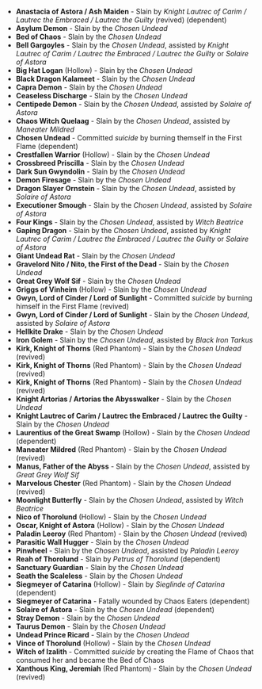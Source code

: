 - **Anastacia of Astora / Ash Maiden** - Slain by _Knight Lautrec of Carim / Lautrec the Embraced / Lautrec the Guilty_ (revived) (dependent)
- **Asylum Demon** - Slain by the _Chosen Undead_
- **Bed of Chaos** - Slain by the _Chosen Undead_
- **Bell Gargoyles** - Slain by the _Chosen Undead_, assisted by _Knight Lautrec of Carim / Lautrec the Embraced / Lautrec the Guilty_ or _Solaire of Astora_
- **Big Hat Logan** (Hollow) - Slain by the _Chosen Undead_
- **Black Dragon Kalameet** - Slain by the _Chosen Undead_
- **Capra Demon** - Slain by the _Chosen Undead_
- **Ceaseless Discharge** - Slain by the _Chosen Undead_
- **Centipede Demon** - Slain by the _Chosen Undead_, assisted by _Solaire of Astora_
- **Chaos Witch Quelaag** - Slain by the _Chosen Undead_, assisted by _Maneater Mildred_
- **Chosen Undead** - Committed _suicide_ by burning themself in the First Flame (dependent)
- **Crestfallen Warrior** (Hollow) - Slain by the _Chosen Undead_
- **Crossbreed Priscilla** - Slain by the _Chosen Undead_
- **Dark Sun Gwyndolin** - Slain by the _Chosen Undead_
- **Demon Firesage** - Slain by the _Chosen Undead_
- **Dragon Slayer Ornstein** - Slain by the _Chosen Undead_, assisted by _Solaire of Astora_
- **Executioner Smough** - Slain by the _Chosen Undead_, assisted by _Solaire of Astora_
- **Four Kings** - Slain by the _Chosen Undead_, assisted by _Witch Beatrice_
- **Gaping Dragon** - Slain by the _Chosen Undead_, assisted by _Knight Lautrec of Carim / Lautrec the Embraced / Lautrec the Guilty_ or _Solaire of Astora_
- **Giant Undead Rat** - Slain by the _Chosen Undead_
- **Gravelord Nito / Nito, the First of the Dead** - Slain by the _Chosen Undead_
- **Great Grey Wolf Sif** - Slain by the _Chosen Undead_
- **Griggs of Vinheim** (Hollow) - Slain by the _Chosen Undead_
- **Gwyn, Lord of Cinder / Lord of Sunlight** - Committed _suicide_ by burning himself in the First Flame (revived)
- **Gwyn, Lord of Cinder / Lord of Sunlight** - Slain by the _Chosen Undead_, assisted by _Solaire of Astora_
- **Hellkite Drake** - Slain by the _Chosen Undead_
- **Iron Golem** - Slain by the _Chosen Undead_, assisted by _Black Iron Tarkus_
- **Kirk, Knight of Thorns** (Red Phantom) - Slain by the _Chosen Undead_ (revived)
- **Kirk, Knight of Thorns** (Red Phantom) - Slain by the _Chosen Undead_ (revived)
- **Kirk, Knight of Thorns** (Red Phantom) - Slain by the _Chosen Undead_ (revived)
- **Knight Artorias / Artorias the Abysswalker** - Slain by the _Chosen Undead_
- **Knight Lautrec of Carim / Lautrec the Embraced / Lautrec the Guilty** - Slain by the _Chosen Undead_
- **Laurentius of the Great Swamp** (Hollow) - Slain by the _Chosen Undead_ (dependent)
- **Maneater Mildred** (Red Phantom) - Slain by the _Chosen Undead_ (revived)
- **Manus, Father of the Abyss** - Slain by the _Chosen Undead_, assisted by _Great Grey Wolf Sif_
- **Marvelous Chester** (Red Phantom) - Slain by the _Chosen Undead_ (revived)
- **Moonlight Butterfly** - Slain by the _Chosen Undead_, assisted by _Witch Beatrice_
- **Nico of Thorolund** (Hollow) - Slain by the _Chosen Undead_
- **Oscar, Knight of Astora** (Hollow) - Slain by the _Chosen Undead_
- **Paladin Leeroy** (Red Phantom) - Slain by the _Chosen Undead_ (revived)
- **Parasitic Wall Hugger** - Slain by the _Chosen Undead_
- **Pinwheel** - Slain by the _Chosen Undead_, assisted by _Paladin Leeroy_
- **Reah of Thorolund** - Slain by _Petrus of Thorolund_ (dependent)
- **Sanctuary Guardian** - Slain by the _Chosen Undead_
- **Seath the Scaleless** - Slain by the _Chosen Undead_
- **Siegmeyer of Catarina** (Hollow) - Slain by _Sieglinde of Catarina_ (dependent)
- **Siegmeyer of Catarina** - Fatally wounded by Chaos Eaters (dependent)
- **Solaire of Astora** - Slain by the _Chosen Undead_ (dependent)
- **Stray Demon** - Slain by the _Chosen Undead_
- **Taurus Demon** - Slain by the _Chosen Undead_
- **Undead Prince Ricard** - Slain by the _Chosen Undead_
- **Vince of Thorolund** (Hollow) - Slain by the _Chosen Undead_
- **Witch of Izalith** - Committed *suicide* by creating the Flame of Chaos that consumed her and became the Bed of Chaos
- **Xanthous King, Jeremiah** (Red Phantom) - Slain by the _Chosen Undead_ (revived)